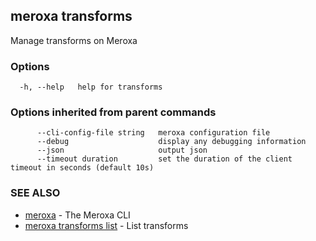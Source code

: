 ## meroxa transforms

Manage transforms on Meroxa

### Options

```
  -h, --help   help for transforms
```

### Options inherited from parent commands

```
      --cli-config-file string   meroxa configuration file
      --debug                    display any debugging information
      --json                     output json
      --timeout duration         set the duration of the client timeout in seconds (default 10s)
```

### SEE ALSO

* [meroxa](meroxa.md)	 - The Meroxa CLI
* [meroxa transforms list](meroxa_transforms_list.md)	 - List transforms

